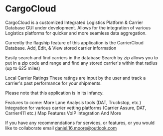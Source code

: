 # CargoCloud
CargoCloud is a customized Integrated Logistics Platform & Carrier Database GUI under development. Allows for the integration of various Logistics platforms for quicker and more seamless data aggregation. 

Currently the flagship feature of this application is the CarrierCloud Database. 
  Add, Edit, & View stored carrier information
  
  Easily search and find carriers in the database
    Search by zip allows you to put in a zip code and range and find any stored carrier's within that radius (up to 625 miles)
    
  Local Carrier Ratings 
    These ratings are input by the user and track a carrier's past performance for your shipments.

Please note that this application is in its infancy. 

Features to come:
  More Lane Analysis tools (DAT, Truckstop, etc.)
  Integration for various carrier vetting platforms (Carrier Assure, DAT, Carrier411 etc.)
  Map Features
  VoIP Integration
  And More


If you have any recommendations for services, or features, or you would like to collaborate email daniel.16.moore@outlook.com
